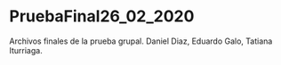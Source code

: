# PruebaFinal26_02_2020
Archivos finales de la prueba grupal. Daniel Diaz, Eduardo Galo, Tatiana Iturriaga.

